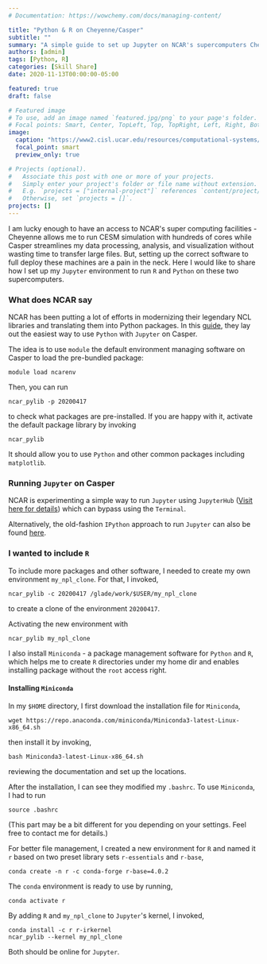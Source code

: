 ```yaml
---
# Documentation: https://wowchemy.com/docs/managing-content/

title: "Python & R on Cheyenne/Casper"
subtitle: ""
summary: "A simple guide to set up Jupyter on NCAR's supercomputers Cheyenne and Casper to use R and Python"
authors: [admin]
tags: [Python, R]
categories: [Skill Share]
date: 2020-11-13T00:00:00-05:00

featured: true
draft: false

# Featured image
# To use, add an image named `featured.jpg/png` to your page's folder.
# Focal points: Smart, Center, TopLeft, Top, TopRight, Left, Right, BottomLeft, Bottom, BottomRight.
image:
  caption: "https://www2.cisl.ucar.edu/resources/computational-systems/cheyenne"
  focal_point: smart
  preview_only: true

# Projects (optional).
#   Associate this post with one or more of your projects.
#   Simply enter your project's folder or file name without extension.
#   E.g. `projects = ["internal-project"]` references `content/project/deep-learning/index.md`.
#   Otherwise, set `projects = []`.
projects: []
---
```


I am lucky enough to have an access to NCAR's super computing facilities - Cheyenne allows me to run CESM simulation with hundreds of cores while Casper streamlines my data processing, analysis, and visualization without wasting time to transfer large files. But, setting up the correct software to full deploy these machines are a pain in the neck. Here I would like to share how I set up my `Jupyter` environment to run `R` and `Python` on these two supercomputers. 

### What does NCAR say

NCAR has been putting a lot of efforts in modernizing their legendary NCL libraries and translating them into Python packages. In this [guide](https://www2.cisl.ucar.edu/resources/python-–-ncar-package-library), they lay out the easiest way to use `Python` with `Jupyter` on Casper.

The idea is to use `module` the default environment managing software on Casper to load the pre-bundled package:

    module load ncarenv
    

Then, you can run

    ncar_pylib -p 20200417

to check what packages are pre-installed. If you are happy with it, activate the default package library by invoking

    ncar_pylib

It should allow you to use `Python` and other common packages including `matplotlib`.

### Running `Jupyter` on Casper

NCAR is experimenting a simple way to run `Jupyter` using `JupyterHub` ([Visit here for details](https://www2.cisl.ucar.edu/resources/jupyterhub-ncar)) which can bypass using the `Terminal`.

Alternatively, the old-fashion `IPython` approach to run `Jupyter` can also be found [here](https://www2.cisl.ucar.edu/resources/jupyter-and-ipython).

### I wanted to include `R`
To include more packages and other software, I needed to create my own environment `my_npl_clone`. For that, I invoked,

    ncar_pylib -c 20200417 /glade/work/$USER/my_npl_clone
    
to create a clone of the environment `20200417`.

Activating the new environment with

    ncar_pylib my_npl_clone
    
I also install `Miniconda` - a package management software for `Python` and `R`, which helps me to create `R` directories under my home dir and enables installing package without the `root` access right.

#### Installing `Miniconda`

In my `$HOME` directory, I first download the installation file for `Miniconda`,

    wget https://repo.anaconda.com/miniconda/Miniconda3-latest-Linux-x86_64.sh
    
then install it by invoking,

    bash Miniconda3-latest-Linux-x86_64.sh
    
reviewing the documentation and set up the locations.

After the installation, I can see they modified my `.bashrc`. To use `Miniconda`, I had to run

    source .bashrc
    
(This part may be a bit different for you depending on your settings. Feel free to contact me for details.)

For better file management, I created a new environment for `R` and named it `r` based on two preset library sets `r-essentials` and `r-base`,

    conda create -n r -c conda-forge r-base=4.0.2
    
The `conda` environment is ready to use by running,

    conda activate r
    
By adding `R` and `my_npl_clone` to `Jupyter`'s kernel, I invoked,

    conda install -c r r-irkernel
    ncar_pylib --kernel my_npl_clone

Both should be online for `Jupyter`.
